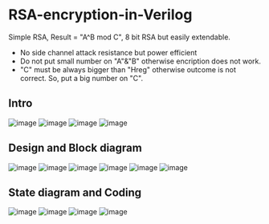 # RSA-encryption-in-Verilog
Simple RSA, Result = "A^B mod C", 8 bit RSA but easily extendable. 
- No side channel attack resistance but power efficient
- Do not put small number on "A"&"B" otherwise encription does not work. 
- "C" must be always bigger than "Hreg" otherwise outcome is not correct. So, put a big number on "C".

## Intro
![image](https://user-images.githubusercontent.com/53184086/187134692-070b84e4-bddc-42c6-adce-d75f3bafddb0.png)
![image](https://user-images.githubusercontent.com/53184086/187134756-56e77ffe-e34a-48c4-9aa9-63900c50682c.png)
![image](https://user-images.githubusercontent.com/53184086/187134795-fbd05446-f1d9-4f2a-90e0-740404c26f81.png)
![image](https://user-images.githubusercontent.com/53184086/187134875-7b536e6f-c4c4-487f-b28a-be7f750082b9.png)

## Design and Block diagram
![image](https://user-images.githubusercontent.com/53184086/187070914-c816e196-ee8f-4762-ab9b-9c5127eaa2a4.png)
![image](https://user-images.githubusercontent.com/53184086/187070940-46ad9f74-ef91-4b26-8d59-0f57b17252bb.png)
![image](https://user-images.githubusercontent.com/53184086/187070952-771f428b-db3f-4d73-9ce5-ac5298db519a.png)
![image](https://user-images.githubusercontent.com/53184086/187070973-e89188cf-9434-47d4-8f2f-b2c0e5256d88.png)
![image](https://user-images.githubusercontent.com/53184086/187071014-42eddfa1-d0a7-4612-9bee-63406499c4a4.png)
![image](https://user-images.githubusercontent.com/53184086/187071081-be36b685-772e-405e-9617-1de014e70dce.png)

## State diagram and Coding
![image](https://user-images.githubusercontent.com/53184086/187013238-017023a1-50bd-47af-8812-4ab58d1ff9db.png)
![image](https://user-images.githubusercontent.com/53184086/187013255-0c595829-6fc5-4766-93fc-5cfc47c82c78.png)
![image](https://user-images.githubusercontent.com/53184086/187013274-aa1161ac-64f2-474d-b063-2607d97d984f.png)
![image](https://user-images.githubusercontent.com/53184086/187013284-ebba4831-867d-4903-afaf-94990cd50ddc.png)

